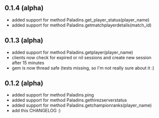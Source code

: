## 0.1.4 (alpha)

- added support for method Paladins.get_player_status(player_name)
- added support for method Paladins.getmatchplayerdetails(match_id)

## 0.1.3 (alpha)

- added support for method Paladins.getplayer(player_name)
- clients now check for expired or nil sessions and create new session after 15 minutes
- gem is now thread safe (tests missing, so I'm not really sure about it :)

## 0.1.2 (alpha)

- added support for method Paladins.ping
- added support for method Paladins.gethirezserverstatus
- added support for method Paladins.getchampionranks(player_name)
- add this CHANGELOG :)
